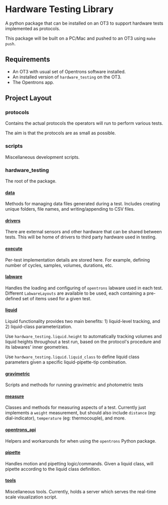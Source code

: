 # Hardware Testing Library

A python package that can be installed on an OT3 to support hardware tests implemented as protocols.

This package will be built on a PC/Mac and pushed to an OT3 using `make push`.

## Requirements

- An OT3 with usual set of Opentrons software installed.
- An installed version of `hardware_testing` on the OT3.
- The Opentrons app.

## Project Layout

### protocols

Contains the actual protocols the operators will run to perform various tests.

The aim is that the protocols are as small as possible.

### scripts

Miscellaneous development scripts.

### hardware_testing

The root of the package.

#### [data](./hardware_testing/data/README.md)

Methods for managing data files generated during a test. Includes creating unique folders, file names, and writing/appending to CSV files.

#### [drivers](./hardware_testing/drivers/README.md)

There are external sensors and other hardware that can be shared between tests. This will be home of drivers to third party hardware used in testing.

#### [execute](./hardware_testing/execute/README.md)

Per-test implementation details are stored here. For example, defining number of cycles, samples, volumes, durations, etc.

#### [labware](./hardware_testing/labware/README.md)

Handles the loading and configuring of `opentrons` labware used in each test. Different `LabwareLayouts` are available to be used, each containing a pre-defined set of items used for a given test.

#### [liquid](./hardware_testing/liquid/README.md)

Liquid functionality provides two main benefits: 1) liquid-level tracking, and 2) liquid-class parameterization.

Use `hardware_testing.liquid.height` to automatically tracking volumes and liquid heights throughout a test run, based on the protocol's procedure and its labwares' inner geometries.

Use `hardware_testing.liquid.liquid_class` to define liquid class parameters given a specific liquid-pipette-tip combination.

#### [gravimetric](./hardware_testing/gravimetric/README.md)

Scripts and methods for running gravimetric and photometric tests

#### [measure](./hardware_testing/measure/README.md)

Classes and methods for measuring aspects of a test. Currently just implements a `weight` measurement, but should also include `distance` (eg: dial-indicator), `temperature` (eg: thermocouple), and more.

#### [opentrons_api](./hardware_testing/opentrons_api/README.md)

Helpers and workarounds for when using the `opentrons` Python package.

#### [pipette](./hardware_testing/pipette/README.md)

Handles motion and pipetting logic/commands. Given a liquid class, will pipette according to the liquid class definition.

#### [tools](./hardware_testing/tools/README.md)

Miscellaneous tools. Currently, holds a server which serves the real-time scale visualization script.
